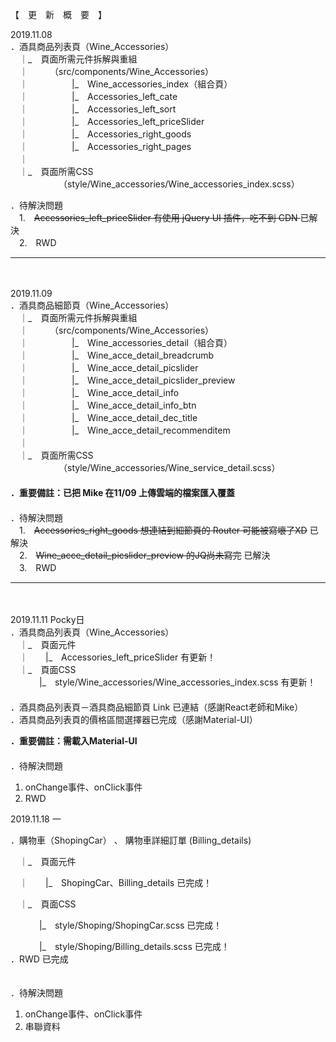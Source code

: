 
【　更　新　概　要　】  
  
2019.11.08  
．酒具商品列表頁（Wine_Accessories）  
　｜_　頁面所需元件拆解與重組  
　｜　　　（src/components/Wine_Accessories）  
　｜　　　　　|_　Wine_accessories_index（組合頁）  
　｜　　　　　|_　Accessories_left_cate  
　｜　　　　　|_　Accessories_left_sort  
　｜　　　　　|_　Accessories_left_priceSlider  
　｜　　　　　|_　Accessories_right_goods  
　｜　　　　　|_　Accessories_right_pages  
　｜  
　｜_　頁面所需CSS  
　　　　　　（style/Wine_accessories/Wine_accessories_index.scss）  
  
．待解決問題  
　1.　<del>Accessories_left_priceSlider 有使用 jQuery UI 插件，吃不到 CDN </del>已解決  
　2.　RWD  
<hr />　

2019.11.09  
．酒具商品細節頁（Wine_Accessories）  
　｜_　頁面所需元件拆解與重組  
　｜　　　（src/components/Wine_Accessories）  
　｜　　　　　|_　Wine_accessories_detail（組合頁）  
　｜　　　　　|_　Wine_acce_detail_breadcrumb  
　｜　　　　　|_　Wine_acce_detail_picslider  
　｜　　　　　|_　Wine_acce_detail_picslider_preview  
　｜　　　　　|_　Wine_acce_detail_info  
　｜　　　　　|_　Wine_acce_detail_info_btn  
　｜　　　　　|_　Wine_acce_detail_dec_title  
　｜　　　　　|_　Wine_acce_detail_recommenditem  
　｜  
　｜_　頁面所需CSS  
　　　　　　（style/Wine_accessories/Wine_service_detail.scss）  
　    
<b>．重要備註：已把 Mike 在11/09 上傳雲端的檔案匯入覆蓋</b>  
　  
．待解決問題  
　1.　<del>Accessories_right_goods 想連結到細節頁的 Router 可能被寫壞了XD</del> 已解決  
　2.　<del>Wine_acce_detail_picslider_preview 的JQ尚未寫完</del> 已解決  
　3.　RWD  
<hr />　

2019.11.11 Pocky日  
．酒具商品列表頁（Wine_Accessories）  
　｜_　頁面元件  
　｜　　|_　Accessories_left_priceSlider 有更新！  
　｜_　頁面CSS  
　  　　|_　style/Wine_accessories/Wine_accessories_index.scss 有更新！  
　    
．酒具商品列表頁－酒具商品細節頁 Link 已連結（感謝React老師和Mike）  
．酒具商品列表頁的價格區間選擇器已完成（感謝Material-UI）
 
<b>．重要備註：需載入Material-UI</b>  
　  
．待解決問題  
 1. onChange事件、onClick事件  
 2. RWD  
 
2019.11.18  一

．購物車（ShopingCar）  、 購物車詳細訂單 (Billing_details)

　｜_　頁面元件  
 
　｜　　|_　ShopingCar、Billing_details 已完成！ 
 
　｜_　頁面CSS  
 
　  　　|_　style/Shoping/ShopingCar.scss 已完成！ 
     
　  　　|_　style/Shoping/Billing_details.scss 已完成！ 
　    
．RWD 已完成
 
　  
．待解決問題  
 1. onChange事件、onClick事件  
 2. 串聯資料
